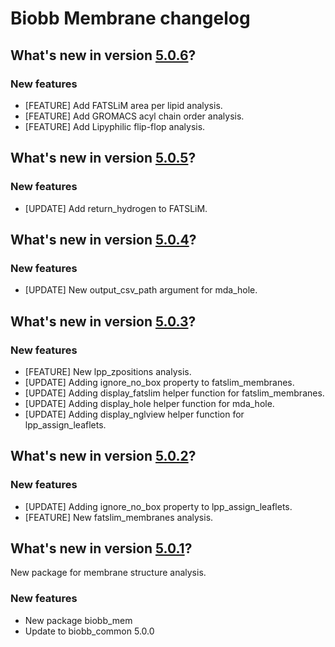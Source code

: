 
# Biobb Membrane changelog

## What's new in version [5.0.6](https://github.com/bioexcel/biobb_mem/releases/tag/v5.0.6)?
### New features

* [FEATURE] Add FATSLiM area per lipid analysis.
* [FEATURE] Add GROMACS acyl chain order analysis.
* [FEATURE] Add Lipyphilic flip-flop analysis.

## What's new in version [5.0.5](https://github.com/bioexcel/biobb_mem/releases/tag/v5.0.5)?
### New features

* [UPDATE] Add return_hydrogen to FATSLiM.

## What's new in version [5.0.4](https://github.com/bioexcel/biobb_mem/releases/tag/v5.0.4)?
### New features

* [UPDATE] New output_csv_path argument for mda_hole.

## What's new in version [5.0.3](https://github.com/bioexcel/biobb_mem/releases/tag/v5.0.3)?
### New features

* [FEATURE] New lpp_zpositions analysis.
* [UPDATE] Adding ignore_no_box property to fatslim_membranes.
* [UPDATE] Adding display_fatslim helper function for fatslim_membranes.
* [UPDATE] Adding display_hole helper function for mda_hole.
* [UPDATE] Adding display_nglview helper function for lpp_assign_leaflets.

## What's new in version [5.0.2](https://github.com/bioexcel/biobb_mem/releases/tag/v5.0.2)?
### New features

* [UPDATE] Adding ignore_no_box property to lpp_assign_leaflets.
* [FEATURE] New fatslim_membranes analysis.

## What's new in version [5.0.1](https://github.com/bioexcel/biobb_mem/releases/tag/v5.0.1)?
New package for membrane structure analysis.

### New features

* New package biobb_mem
* Update to biobb_common 5.0.0
